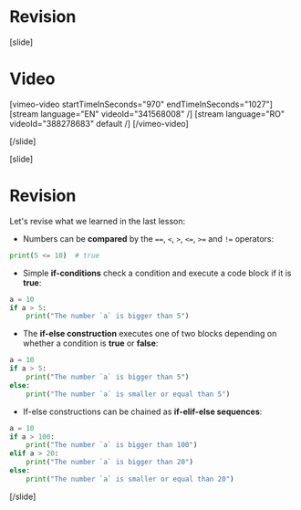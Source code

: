 # Revision

[slide]
# Video

[vimeo-video startTimeInSeconds="970" endTimeInSeconds="1027"]
[stream language="EN" videoId="341568008"  /]
[stream language="RO" videoId="388278683" default /]
[/vimeo-video]

[/slide]

[slide]
# Revision
Let's revise what we learned in the last lesson:
- Numbers can be **compared** by the `==`, `<`, `>`, `<=`, `>=` and `!=` operators:
```py live
print(5 <= 10)  # true
```

- Simple **if-conditions** check a condition and execute a code block if it is **true**:
```py live
a = 10
if a > 5:
    print("The number `a` is bigger than 5")
```

- The **if-else construction** executes one of two blocks depending on whether a condition is **true** or **false**:
```py live
a = 10
if a > 5:
    print("The number `a` is bigger than 5")
else:
    print("The number `a` is smaller or equal than 5")
```

- If-else constructions can be chained as **if-elif-else sequences**:
```py live
a = 10
if a > 100:
    print("The number `a` is bigger than 100")
elif a > 20:
    print("The number `a` is bigger than 20")
else:
    print("The number `a` is smaller or equal than 20")
```
[/slide]